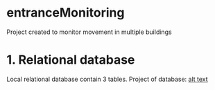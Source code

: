# entranceMonitoring
Project created to monitor movement in multiple buildings
# 1. Relational database
Local relational database contain 3 tables.
Project of database:
[alt text](https://github.com/[Kyle395]/[entranceMonitoring]/blob/[master]/DatabaseProject.png?raw=true)
